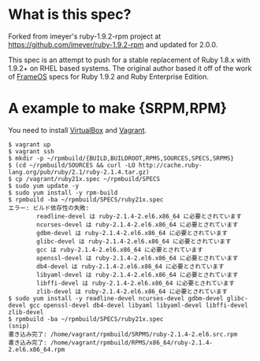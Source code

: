# What is this spec?

Forked from imeyer's ruby-1.9.2-rpm project at https://github.com/imeyer/ruby-1.9.2-rpm and updated for 2.0.0.

This spec is an attempt to push for a stable replacement of Ruby 1.8.x with 1.9.2+ on RHEL based systems. The original author based it off of the work of [FrameOS](http://www.frameos.org) specs for Ruby 1.9.2 and Ruby Enterprise Edition.

# A example to make {SRPM,RPM}

You need to install [VirtualBox](https://www.virtualbox.org/) and [Vagrant](http://www.vagrantup.com/).

```
$ vagrant up
$ vagrant ssh
$ mkdir -p ~/rpmbuild/{BUILD,BUILDROOT,RPMS,SOURCES,SPECS,SRPMS}
$ (cd ~/rpmbuild/SOURCES && curl -LO http://cache.ruby-lang.org/pub/ruby/2.1/ruby-2.1.4.tar.gz)
$ cp /vagrant/ruby21x.spec ~/rpmbuild/SPECS
$ sudo yum update -y
$ sudo yum install -y rpm-build
$ rpmbuild -ba ~/rpmbuild/SPECS/ruby21x.spec
エラー: ビルド依存性の失敗:
        readline-devel は ruby-2.1.4-2.el6.x86_64 に必要とされています
        ncurses-devel は ruby-2.1.4-2.el6.x86_64 に必要とされています
        gdbm-devel は ruby-2.1.4-2.el6.x86_64 に必要とされています
        glibc-devel は ruby-2.1.4-2.el6.x86_64 に必要とされています
        gcc は ruby-2.1.4-2.el6.x86_64 に必要とされています
        openssl-devel は ruby-2.1.4-2.el6.x86_64 に必要とされています
        db4-devel は ruby-2.1.4-2.el6.x86_64 に必要とされています
        libyaml-devel は ruby-2.1.4-2.el6.x86_64 に必要とされています
        libffi-devel は ruby-2.1.4-2.el6.x86_64 に必要とされています
        zlib-devel は ruby-2.1.4-2.el6.x86_64 に必要とされています
$ sudo yum install -y readline-devel ncurses-devel gdbm-devel glibc-devel gcc openssl-devel db4-devel libyaml libyaml-devel libffi-devel zlib-devel
$ rpmbuild -ba ~/rpmbuild/SPECS/ruby21x.spec
(snip)
書き込み完了: /home/vagrant/rpmbuild/SRPMS/ruby-2.1.4-2.el6.src.rpm
書き込み完了: /home/vagrant/rpmbuild/RPMS/x86_64/ruby-2.1.4-2.el6.x86_64.rpm
```
